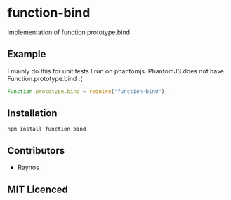 # function-bind

<!--
    [![build status][travis-svg]][travis-url]
    [![NPM version][npm-badge-svg]][npm-url]
    [![Coverage Status][5]][6]
    [![gemnasium Dependency Status][7]][8]
    [![Dependency status][deps-svg]][deps-url]
    [![Dev Dependency status][dev-deps-svg]][dev-deps-url]
-->

<!-- [![browser support][11]][12] -->

Implementation of function.prototype.bind

## Example

I mainly do this for unit tests I run on phantomjs.
PhantomJS does not have Function.prototype.bind :(

```js
Function.prototype.bind = require("function-bind");
```

## Installation

`npm install function-bind`

## Contributors

-   Raynos

## MIT Licenced

[travis-svg]: https://travis-ci.org/Raynos/function-bind.svg
[travis-url]: https://travis-ci.org/Raynos/function-bind
[npm-badge-svg]: https://badge.fury.io/js/function-bind.svg
[npm-url]: https://npmjs.org/package/function-bind
[5]: https://coveralls.io/repos/Raynos/function-bind/badge.png
[6]: https://coveralls.io/r/Raynos/function-bind
[7]: https://gemnasium.com/Raynos/function-bind.png
[8]: https://gemnasium.com/Raynos/function-bind
[deps-svg]: https://david-dm.org/Raynos/function-bind.svg
[deps-url]: https://david-dm.org/Raynos/function-bind
[dev-deps-svg]: https://david-dm.org/Raynos/function-bind/dev-status.svg
[dev-deps-url]: https://david-dm.org/Raynos/function-bind#info=devDependencies
[11]: https://ci.testling.com/Raynos/function-bind.png
[12]: https://ci.testling.com/Raynos/function-bind

